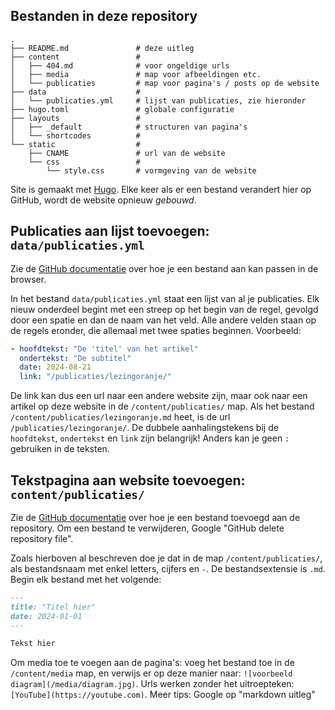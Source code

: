 ## Bestanden in deze repository

```
.
├── README.md               # deze uitleg
├── content                 #
│   ├── 404.md              # voor ongeldige urls
│   ├── media               # map voor afbeeldingen etc.
│   └── publicaties         # map voor pagina's / posts op de website
├── data                    #
│   └── publicaties.yml     # lijst van publicaties, zie hieronder
├── hugo.toml               # globale configuratie
├── layouts                 #
│   ├── _default            # structuren van pagina's
│   └── shortcodes          #
└── static                  #
    ├── CNAME               # url van de website
    └── css                 #
        └── style.css       # vormgeving van de website
```

Site is gemaakt met [Hugo](https://gohugio.io). Elke keer als er een
bestand verandert hier op GitHub, wordt de website opnieuw _gebouwd_.

## Publicaties aan lijst toevoegen: `data/publicaties.yml`

Zie de [GitHub
documentatie](https://docs.github.com/en/repositories/working-with-files/managing-files/editing-files)
over hoe je een bestand aan kan passen in de browser.

In het bestand `data/publicaties.yml` staat een lijst van al je publicaties.
Elk nieuw onderdeel begint met een streep op het begin van de regel, gevolgd
door een spatie en dan de naam van het veld. Alle andere velden staan op de
regels eronder, die allemaal met twee spaties beginnen. Voorbeeld:

```yml
- hoofdtekst: "De 'titel' van het artikel"
  ondertekst: "De subtitel"
  date: 2024-08-21
  link: "/publicaties/lezingoranje/"
```

De link kan dus een url naar een andere website zijn, maar ook naar een artikel
op deze website in de `/content/publicaties/` map. Als het bestand
`/content/publicaties/lezingoranje.md` heet, is de url `/publicaties/lezingoranje/`. De
dubbele aanhalingstekens bij de `hoofdtekst`, `ondertekst` en `link` zijn
belangrijk! Anders kan je geen `:` gebruiken in de teksten.

## Tekstpagina aan website toevoegen: `content/publicaties/`

Zie de [GitHub
documentatie](https://docs.github.com/en/repositories/working-with-files/managing-files/adding-a-file-to-a-repository)
over hoe je een bestand toevoegd aan de repository. Om een bestand te
verwijderen, Google "GitHub delete repository file".

Zoals hierboven al beschreven doe je dat in de map `/content/publicaties/`, als
bestandsnaam met enkel letters, cijfers en `-`. De bestandsextensie is `.md`.
Begin elk bestand met het volgende:

```md
---
title: "Titel hier"
date: 2024-01-01
---

Tekst hier
```

Om media toe te voegen aan de pagina's: voeg het bestand toe in de `/content/media`
map, en verwijs er op deze manier naar: `![voorbeeld
diagram](/media/diagram.jpg)`. Urls werken zonder het uitroepteken:
`[YouTube](https://youtube.com)`. Meer tips: Google op "markdown uitleg"

